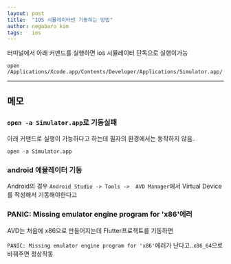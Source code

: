 ```yaml
---
layout: post
title:  "IOS 시뮬레이터만 기동하는 방법"
author: negabaro kim
tags:	ios
---
```


터미널에서 아래 커맨드를 실행하면 ios 시뮬레이터 단독으로 실행이가능

```
open /Applications/Xcode.app/Contents/Developer/Applications/Simulator.app/
```


---


## 메모

### `open -a Simulator.app`로 기동실패

아래 커맨드로 실행이 가능하다고 하는데 필자의 환경에서는 동작하지 않음..

```
open -a Simulator.app
```


### android 에뮬레이터 기동


Android의 경우 `Android Studio -> Tools ->  AVD Manager`에서 Virtual Device를 작성해서 기동해야한다고


### PANIC: Missing emulator engine program for 'x86'에러

AVD는 처음에 x86으로 만들어지는데 Flutter프로젝트를 기동하면 

`PANIC: Missing emulator engine program for 'x86'`에러가 난다고..`x86_64`으로 바꿔주면 정상작동

[Flutterの環境構築]: https://qiita.com/mkosuke/items/7957e71968aefc6558be
